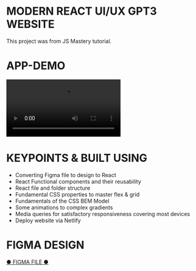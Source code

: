 # MODERN REACT UI/UX GPT3 WEBSITE

This project was from JS Mastery tutorial.

# APP-DEMO

[<video src="GPT-3%20Site.mp4" controls title="Title"></video>](https://github.com/Lorn12/gpt3/assets/43707274/dd7333db-c8b6-4e27-ae60-315618f06f2b)

# KEYPOINTS & BUILT USING

- Converting Figma file to design to React
- React Functional components and their reusability
- React file and folder structure
- Fundamental CSS properties to master flex & grid
- Fundamentals of the CSS BEM Model
- Some animations to complex gradients
- Media queries for satisfactory responsiveness covering most devices
- Deploy website via Netlify

# FIGMA DESIGN
<a href="https://www.figma.com/file/DpRlQMzs9pHvMN6jqO4n7O/GPT-3-Layout?type=design&node-id=0%3A1&mode=dev[](url)" target="_blank">● FIGMA FILE ● </a>


